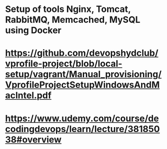 # Setup of tools Nginx, Tomcat, RabbitMQ, Memcached, MySQL using Docker
# https://github.com/devopshydclub/vprofile-project/blob/local-setup/vagrant/Manual_provisioning/VprofileProjectSetupWindowsAndMacIntel.pdf

# https://www.udemy.com/course/decodingdevops/learn/lecture/38185038#overview